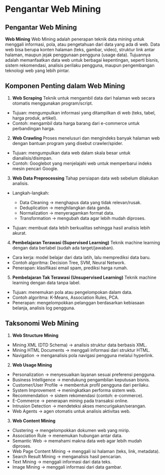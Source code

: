 # Pengantar Web Mining

## **Pengantar Web Mining**

**Web Mining**
Web Mining adalah penerapan teknik data mining untuk menggali informasi, pola, atau pengetahuan dari data yang ada di web. Data web bisa berupa konten halaman (teks, gambar, video), struktur link antar halaman, maupun jejak penggunaan pengguna (usage data). Tujuannya adalah memanfaatkan data web untuk berbagai kepentingan, seperti bisnis, sistem rekomendasi, analisis perilaku pengguna, maupun pengembangan teknologi web yang lebih pintar.

## **Komponen Penting dalam Web Mining**

1. **Web Scraping**
   Teknik untuk mengambil data dari halaman web secara otomatis menggunakan program/script.

* Tujuan: mengumpulkan informasi yang ditampilkan di web (teks, tabel, harga produk, artikel).
* Contoh: mengambil data harga barang dari e-commerce untuk perbandingan harga.

2. **Web Crawling**
   Proses menelusuri dan mengindeks banyak halaman web dengan bantuan program yang disebut crawler/spider.

* Tujuan: mengumpulkan data web dalam skala besar untuk dianalisis/disimpan.
* Contoh: Googlebot yang menjelajahi web untuk memperbarui indeks mesin pencari Google.

3. **Web Data Preprocessing**
   Tahap persiapan data web sebelum dilakukan analisis.

* Langkah-langkah:

  * Data Cleaning → menghapus data yang tidak relevan/rusak.
  * Deduplication → menghilangkan data ganda.
  * Normalization → menyeragamkan format data.
  * Transformation → mengubah data agar lebih mudah diproses.
* Tujuan: membuat data lebih berkualitas sehingga hasil analisis lebih akurat.

4. **Pembelajaran Terawasi (Supervised Learning)**
   Teknik machine learning dengan data berlabel (sudah ada target/jawaban).

* Cara kerja: model belajar dari data latih, lalu memprediksi data baru.
* Contoh algoritma: Decision Tree, SVM, Neural Network.
* Penerapan: klasifikasi email spam, prediksi harga rumah.

5. **Pembelajaran Tak Terawasi (Unsupervised Learning)**
   Teknik machine learning dengan data tanpa label.

* Tujuan: menemukan pola atau pengelompokan dalam data.
* Contoh algoritma: K-Means, Association Rules, PCA.
* Penerapan: mengelompokkan pelanggan berdasarkan kebiasaan belanja, analisis log pengguna.

## **Taksonomi Web Mining**

1. **Web Structure Mining**

* Mining XML (DTD Schema) → analisis struktur data berbasis XML.
* Mining HTML Documents → menggali informasi dari struktur HTML.
* Navigation → menganalisis pola navigasi pengguna melalui hyperlink.

2. **Web Usage Mining**

* Personalization → menyesuaikan layanan sesuai preferensi pengguna.
* Business Intelligence → mendukung pengambilan keputusan bisnis.
* Customer/User Profile → membentuk profil pengguna dari perilaku.
* System Improvement → meningkatkan performa sistem web.
* Recommendation → sistem rekomendasi (contoh: e-commerce).
* E-Commerce → penerapan mining pada transaksi online.
* Intrusion Detection → mendeteksi akses mencurigakan/serangan.
* Web Agents → agen otomatis untuk analisis aktivitas web.

3. **Web Content Mining**

* Clustering → mengelompokkan dokumen web yang mirip.
* Association Rule → menemukan hubungan antar data.
* Semantic Web → memahami makna data web agar lebih mudah diproses.
* Web Page Content Mining → menggali isi halaman (teks, link, metadata).
* Search Result Mining → menganalisis hasil pencarian.
* Text Mining → menggali informasi dari data teks.
* Image Mining → menggali informasi dari data gambar.
